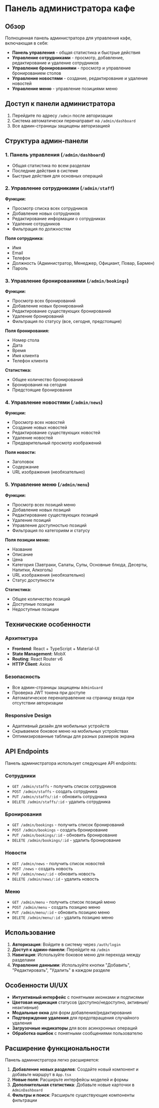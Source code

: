 # Панель администратора кафе

## Обзор

Полноценная панель администратора для управления кафе, включающая в себя:

- **Панель управления** - общая статистика и быстрые действия
- **Управление сотрудниками** - просмотр, добавление, редактирование и удаление сотрудников
- **Управление бронированиями** - просмотр и управление бронированием столов
- **Управление новостями** - создание, редактирование и удаление новостей
- **Управление меню** - управление позициями меню

## Доступ к панели администратора

1. Перейдите по адресу `/admin` после авторизации
2. Система автоматически перенаправит на `/admin/dashboard`
3. Все админ-страницы защищены авторизацией

## Структура админ-панели

### 1. Панель управления (`/admin/dashboard`)
- Общая статистика по всем разделам
- Последние действия в системе
- Быстрые действия для основных операций

### 2. Управление сотрудниками (`/admin/staff`)
**Функции:**
- Просмотр списка всех сотрудников
- Добавление новых сотрудников
- Редактирование информации о сотрудниках
- Удаление сотрудников
- Фильтрация по должностям

**Поля сотрудника:**
- Имя
- Email
- Телефон
- Должность (Администратор, Менеджер, Официант, Повар, Бармен)
- Пароль

### 3. Управление бронированиями (`/admin/bookings`)
**Функции:**
- Просмотр всех бронирований
- Добавление новых бронирований
- Редактирование существующих бронирований
- Удаление бронирований
- Фильтрация по статусу (все, сегодня, предстоящие)

**Поля бронирования:**
- Номер стола
- Дата
- Время
- Имя клиента
- Телефон клиента

**Статистика:**
- Общее количество бронирований
- Бронирования на сегодня
- Предстоящие бронирования

### 4. Управление новостями (`/admin/news`)
**Функции:**
- Просмотр всех новостей
- Создание новых новостей
- Редактирование существующих новостей
- Удаление новостей
- Предварительный просмотр изображений

**Поля новости:**
- Заголовок
- Содержание
- URL изображения (необязательно)

### 5. Управление меню (`/admin/menu`)
**Функции:**
- Просмотр всех позиций меню
- Добавление новых позиций
- Редактирование существующих позиций
- Удаление позиций
- Управление доступностью позиций
- Фильтрация по категориям и статусу

**Поля позиции меню:**
- Название
- Описание
- Цена
- Категория (Завтраки, Салаты, Супы, Основные блюда, Десерты, Напитки, Алкоголь)
- URL изображения (необязательно)
- Статус доступности

**Статистика:**
- Общее количество позиций
- Доступные позиции
- Недоступные позиции

## Технические особенности

### Архитектура
- **Frontend**: React + TypeScript + Material-UI
- **State Management**: MobX
- **Routing**: React Router v6
- **HTTP Client**: Axios

### Безопасность
- Все админ-страницы защищены `AdminGuard`
- Проверка JWT токена при доступе
- Автоматическое перенаправление на страницу входа при отсутствии авторизации

### Responsive Design
- Адаптивный дизайн для мобильных устройств
- Скрываемое боковое меню на мобильных устройствах
- Оптимизированные таблицы для разных размеров экрана

## API Endpoints

Панель администратора использует следующие API endpoints:

### Сотрудники
- `GET /admin/staffs` - получить список сотрудников
- `POST /admin/staffs` - создать сотрудника
- `PUT /admin/staffs/:id` - обновить сотрудника
- `DELETE /admin/staffs/:id` - удалить сотрудника

### Бронирования
- `GET /admin/bookings` - получить список бронирований
- `POST /admin/bookings` - создать бронирование
- `PUT /admin/bookings/:id` - обновить бронирование
- `DELETE /admin/bookings/:id` - удалить бронирование

### Новости
- `GET /admin/news` - получить список новостей
- `POST /news` - создать новость
- `PUT /admin/news/:id` - обновить новость
- `DELETE /admin/news/:id` - удалить новость

### Меню
- `GET /admin/menu` - получить список позиций меню
- `POST /admin/menu` - создать позицию меню
- `PUT /admin/menu/:id` - обновить позицию меню
- `DELETE /admin/menu/:id` - удалить позицию меню

## Использование

1. **Авторизация**: Войдите в систему через `/auth/login`
2. **Доступ к админ-панели**: Перейдите на `/admin`
3. **Навигация**: Используйте боковое меню для перехода между разделами
4. **Управление данными**: Используйте кнопки "Добавить", "Редактировать", "Удалить" в каждом разделе

## Особенности UI/UX

- **Интуитивный интерфейс** с понятными иконками и подписями
- **Цветовая индикация** статусов (доступно/недоступно, активные/неактивные)
- **Модальные окна** для форм добавления/редактирования
- **Подтверждение удаления** для предотвращения случайного удаления
- **Загрузочные индикаторы** для всех асинхронных операций
- **Обработка ошибок** с понятными сообщениями пользователю

## Расширение функциональности

Панель администратора легко расширяется:

1. **Добавление новых разделов**: Создайте новый компонент и добавьте маршрут в `App.tsx`
2. **Новые поля**: Расширьте интерфейсы моделей и формы
3. **Дополнительная статистика**: Добавьте новые карточки в `AdminDashboard`
4. **Фильтры и поиск**: Расширьте существующие компоненты фильтрации
